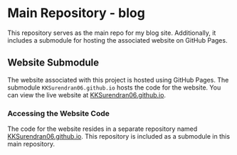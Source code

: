 # Main Repository - blog

This repository serves as the main repo for my blog site. Additionally, it includes a submodule for hosting the associated website on GitHub Pages.

## Website Submodule

The website associated with this project is hosted using GitHub Pages. The submodule `KKSurendran06.github.io` hosts the code for the website. You can view the live website at [KKSurendran06.github.io](https://KKSurendran06.github.io).

### Accessing the Website Code

The code for the website resides in a separate repository named [KKSurendran06.github.io](https://github.com/KKSurendran06/KKSurendran06.github.io). This repository is included as a submodule in this main repository.


